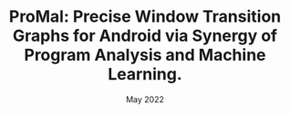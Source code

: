 ---
title: "ProMal: Precise Window Transition Graphs for Android via Synergy of Program Analysis and Machine Learning."
authors: <b>Changlin Liu</b>, Hanlin Wang, Tianming Liu, Diandian Gu, Yun Ma, Haoyu Wang, Xusheng Xiao
collection: publications
# permalink: /publication/2010-10-01-paper-title-number-2
excerpt: 'A framework that combines static analysis, dynamic analysis and machine learning to build precise Window Transition Graphs for Android APPs.'
date: May 2022
venue: "44rd IEEE/ACM International Conference on Software Engineering (ICSE 2022)"
location: Virtual
# paperurl: 'https://dl.acm.org/doi/abs/10.1109/ICSE-Companion52605.2021.00061'
#citation: 'Your Name, You. (2009). &quot;Paper Title Number 1.&quot; <i>Journal 1</i>. 1(1).'
---